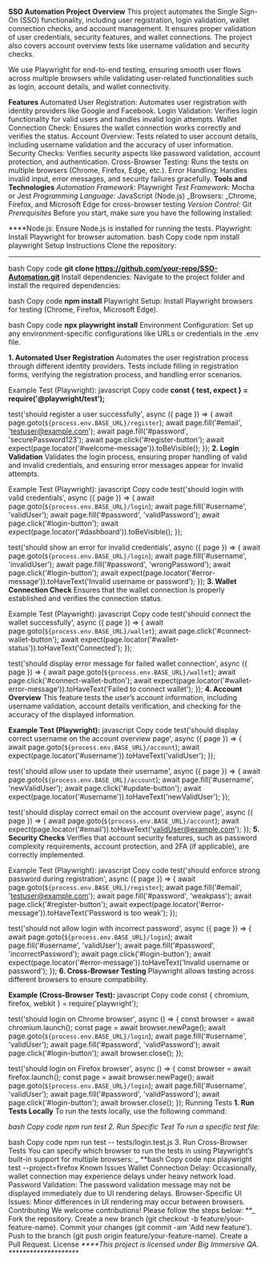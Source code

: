**SSO Automation Project**
**Overview**
This project automates the Single Sign-On (SSO) functionality, including user registration, login validation, wallet connection checks, and account management. It ensures proper validation of user credentials, security features, and wallet connections. The project also covers account overview tests like username validation and security checks.

We use Playwright for end-to-end testing, ensuring smooth user flows across multiple browsers while validating user-related functionalities such as login, account details, and wallet connectivity.

**Features**
Automated User Registration: Automates user registration with identity providers like Google and Facebook.
Login Validation: Verifies login functionality for valid users and handles invalid login attempts.
Wallet Connection Check: Ensures the wallet connection works correctly and verifies the status.
Account Overview: Tests related to user account details, including username validation and the accuracy of user information.
Security Checks: Verifies security aspects like password validation, account protection, and authentication.
Cross-Browser Testing: Runs the tests on multiple browsers (Chrome, Firefox, Edge, etc.).
Error Handling: Handles invalid input, error messages, and security failures gracefully.
**Tools and Technologies**
_Automation Framework_: Playwright
_Test Framework:_ Mocha or Jest
_Programming Language:_ JavaScript (Node.js)
_Browsers: _Chrome, Firefox, and Microsoft Edge for cross-browser testing
_Version Control_: Git
_Prerequisites_
Before you start, make sure you have the following installed:

****Node.js: Ensure Node.js is installed for running the tests.
Playwright: Install Playwright for browser automation.
bash
Copy code
npm install playwright
Setup Instructions
Clone the repository:
****
bash
Copy code
**git clone https://github.com/your-repo/SSO-Automation.git**
Install dependencies: Navigate to the project folder and install the required dependencies:

bash
Copy code
**npm install**
Playwright Setup: Install Playwright browsers for testing (Chrome, Firefox, Microsoft Edge).

bash
Copy code
**npx playwright install**
Environment Configuration: Set up any environment-specific configurations like URLs or credentials in the .env file.


**1. Automated User Registration**
Automates the user registration process through different identity providers. Tests include filling in registration forms, verifying the registration process, and handling error scenarios.

Example Test (Playwright):
javascript
Copy code
**const { test, expect } = require('@playwright/test');**

test('should register a user successfully', async ({ page }) => {
  await page.goto(`${process.env.BASE_URL}/register`);
  await page.fill('#email', 'testuser@example.com');
  await page.fill('#password', 'securePassword123');
  await page.click('#register-button');
  await expect(page.locator('#welcome-message')).toBeVisible();
});
**2. Login Validation**
Validates the login process, ensuring proper handling of valid and invalid credentials, and ensuring error messages appear for invalid attempts.

Example Test (Playwright):
javascript
Copy code
test('should login with valid credentials', async ({ page }) => {
  await page.goto(`${process.env.BASE_URL}/login`);
  await page.fill('#username', 'validUser');
  await page.fill('#password', 'validPassword');
  await page.click('#login-button');
  await expect(page.locator('#dashboard')).toBeVisible();
});

test('should show an error for invalid credentials', async ({ page }) => {
  await page.goto(`${process.env.BASE_URL}/login`);
  await page.fill('#username', 'invalidUser');
  await page.fill('#password', 'wrongPassword');
  await page.click('#login-button');
  await expect(page.locator('#error-message')).toHaveText('Invalid username or password');
});
**3. Wallet Connection Check**
Ensures that the wallet connection is properly established and verifies the connection status.

Example Test (Playwright):
javascript
Copy code
test('should connect the wallet successfully', async ({ page }) => {
  await page.goto(`${process.env.BASE_URL}/wallet`);
  await page.click('#connect-wallet-button');
  await expect(page.locator('#wallet-status')).toHaveText('Connected');
});

test('should display error message for failed wallet connection', async ({ page }) => {
  await page.goto(`${process.env.BASE_URL}/wallet`);
  await page.click('#connect-wallet-button');
  await expect(page.locator('#wallet-error-message')).toHaveText('Failed to connect wallet');
});
**4. Account Overview**
This feature tests the user’s account information, including username validation, account details verification, and checking for the accuracy of the displayed information.

**Example Test (Playwright):**
javascript
Copy code
test('should display correct username on the account overview page', async ({ page }) => {
  await page.goto(`${process.env.BASE_URL}/account`);
  await expect(page.locator('#username')).toHaveText('validUser');
});

test('should allow user to update their username', async ({ page }) => {
  await page.goto(`${process.env.BASE_URL}/account`);
  await page.fill('#username', 'newValidUser');
  await page.click('#update-button');
  await expect(page.locator('#username')).toHaveText('newValidUser');
});

test('should display correct email on the account overview page', async ({ page }) => {
  await page.goto(`${process.env.BASE_URL}/account`);
  await expect(page.locator('#email')).toHaveText('validUser@example.com');
});
**5. Security Checks**
Verifies that account security features, such as password complexity requirements, account protection, and 2FA (if applicable), are correctly implemented.

Example Test (Playwright):
javascript
Copy code
test('should enforce strong password during registration', async ({ page }) => {
  await page.goto(`${process.env.BASE_URL}/register`);
  await page.fill('#email', 'testuser@example.com');
  await page.fill('#password', 'weakpass');
  await page.click('#register-button');
  await expect(page.locator('#error-message')).toHaveText('Password is too weak');
});

test('should not allow login with incorrect password', async ({ page }) => {
  await page.goto(`${process.env.BASE_URL}/login`);
  await page.fill('#username', 'validUser');
  await page.fill('#password', 'incorrectPassword');
  await page.click('#login-button');
  await expect(page.locator('#error-message')).toHaveText('Invalid username or password');
});
**6. Cross-Browser Testing**
Playwright allows testing across different browsers to ensure compatibility.

**Example (Cross-Browser Test):**
javascript
Copy code
const { chromium, firefox, webkit } = require('playwright');

test('should login on Chrome browser', async () => {
  const browser = await chromium.launch();
  const page = await browser.newPage();
  await page.goto(`${process.env.BASE_URL}/login`);
  await page.fill('#username', 'validUser');
  await page.fill('#password', 'validPassword');
  await page.click('#login-button');
  await browser.close();
});

test('should login on Firefox browser', async () => {
  const browser = await firefox.launch();
  const page = await browser.newPage();
  await page.goto(`${process.env.BASE_URL}/login`);
  await page.fill('#username', 'validUser');
  await page.fill('#password', 'validPassword');
  await page.click('#login-button');
  await browser.close();
});
Running Tests
**1. Run Tests Locally**
To run the tests locally, use the following command:

_bash
Copy code
npm run test
2. Run Specific Test
To run a specific test file:_

bash
Copy code
npm run test -- tests/login.test.js
3. Run Cross-Browser Tests
You can specify which browser to run the tests in using Playwright’s built-in support for multiple browsers:
_
**bash
Copy code
npx playwright test --project=firefox
Known Issues
Wallet Connection Delay: Occasionally, wallet connection may experience delays under heavy network load.
Password Validation: The password validation message may not be displayed immediately due to UI rendering delays.
Browser-Specific UI Issues: Minor differences in UI rendering may occur between browsers.
Contributing
We welcome contributions! Please follow the steps below:
**_
Fork the repository.
Create a new branch (git checkout -b feature/your-feature-name).
Commit your changes (git commit -am 'Add new feature').
Push to the branch (git push origin feature/your-feature-name).
Create a Pull Request.
License
_****This project is licensed under Big Immersive QA. ********************_

